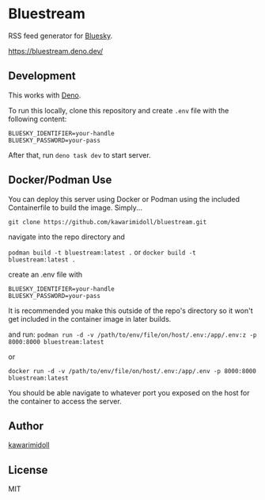 # Bluestream

RSS feed generator for [Bluesky](https://bsky.app).

https://bluestream.deno.dev/

## Development

This works with [Deno](https://deno.land).

To run this locally, clone this repository and create `.env` file with the
following content:

```
BLUESKY_IDENTIFIER=your-handle
BLUESKY_PASSWORD=your-pass
```

After that, run `deno task dev` to start server.

## Docker/Podman Use
You can deploy this server using Docker or Podman using the included Containerfile to build the image.  Simply...

`git clone https://github.com/kawarimidoll/bluestream.git`

navigate into the repo directory and 

`podman build -t bluestream:latest .`
or
`docker build -t bluestream:latest .`

create an .env file with 
```
BLUESKY_IDENTIFIER=your-handle
BLUESKY_PASSWORD=your-pass
```

It is recommended you make this outside of the repo's directory so it won't get included in the container image in later builds.

and run:
`podman run -d -v /path/to/env/file/on/host/.env:/app/.env:z -p 8000:8000 bluestream:latest`

or

`docker run -d -v /path/to/env/file/on/host/.env:/app/.env -p 8000:8000 bluestream:latest`

You should be able navigate to whatever port you exposed on the host for the container to access the server.

## Author

[kawarimidoll](https://bsky.app/profile/did:plc:okalufxun5rpqzdrwf5bpu3d)

## License

MIT
